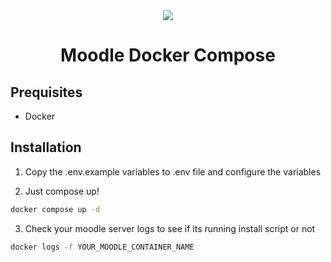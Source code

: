 <div align="center">
    <img src="https://upload.wikimedia.org/wikipedia/commons/c/c6/Moodle-logo.svg">
    <h1>Moodle Docker Compose</h1>
</div>

## Prequisites
- Docker

## Installation
1. Copy the .env.example variables to .env file and configure the variables

2. Just compose up!
```zsh
docker compose up -d
```

3. Check your moodle server logs to see if its running install script or not
```zsh
docker logs -f YOUR_MOODLE_CONTAINER_NAME
```
